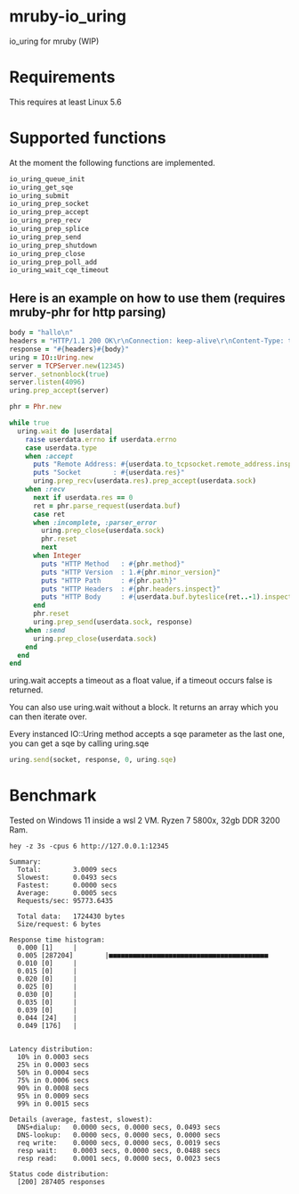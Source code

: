 # mruby-io_uring

io_uring for mruby (WIP)

Requirements
============
This requires at least Linux 5.6

Supported functions
===================

At the moment the following functions are implemented.
```c
io_uring_queue_init
io_uring_get_sqe
io_uring_submit
io_uring_prep_socket
io_uring_prep_accept
io_uring_prep_recv
io_uring_prep_splice
io_uring_prep_send
io_uring_prep_shutdown
io_uring_prep_close
io_uring_prep_poll_add
io_uring_wait_cqe_timeout
```

Here is an example on how to use them (requires mruby-phr for http parsing)
-------------------------------------
```ruby
body = "hallo\n"
headers = "HTTP/1.1 200 OK\r\nConnection: keep-alive\r\nContent-Type: text/plain\r\nContent-Length: #{body.bytesize}\r\n\r\n"
response = "#{headers}#{body}"
uring = IO::Uring.new
server = TCPServer.new(12345)
server._setnonblock(true)
server.listen(4096)
uring.prep_accept(server)

phr = Phr.new

while true
  uring.wait do |userdata|
    raise userdata.errno if userdata.errno
    case userdata.type
    when :accept
      puts "Remote Address: #{userdata.to_tcpsocket.remote_address.inspect}"
      puts "Socket        : #{userdata.res}"
      uring.prep_recv(userdata.res).prep_accept(userdata.sock)
    when :recv
      next if userdata.res == 0
      ret = phr.parse_request(userdata.buf)
      case ret
      when :incomplete, :parser_error
        uring.prep_close(userdata.sock)
        phr.reset
        next
      when Integer
        puts "HTTP Method   : #{phr.method}"
        puts "HTTP Version  : 1.#{phr.minor_version}"
        puts "HTTP Path     : #{phr.path}"
        puts "HTTP Headers  : #{phr.headers.inspect}"
        puts "HTTP Body     : #{userdata.buf.byteslice(ret..-1).inspect}"
      end
      phr.reset
      uring.prep_send(userdata.sock, response)
    when :send
      uring.prep_close(userdata.sock)
    end
  end
end
```

uring.wait accepts a timeout as a float value, if a timeout occurs false is returned.

You can also use uring.wait without a block.
It returns an array which you can then iterate over.

Every instanced IO::Uring method accepts a sqe parameter as the last one, you can get a sqe by calling uring.sqe
```ruby
uring.send(socket, response, 0, uring.sqe)
```

Benchmark
=========

Tested on Windows 11 inside a wsl 2 VM. Ryzen 7 5800x, 32gb DDR 3200 Ram.
```pre
hey -z 3s -cpus 6 http://127.0.0.1:12345

Summary:
  Total:        3.0009 secs
  Slowest:      0.0493 secs
  Fastest:      0.0000 secs
  Average:      0.0005 secs
  Requests/sec: 95773.6435

  Total data:   1724430 bytes
  Size/request: 6 bytes

Response time histogram:
  0.000 [1]     |
  0.005 [287204]        |■■■■■■■■■■■■■■■■■■■■■■■■■■■■■■■■■■■■■■■■
  0.010 [0]     |
  0.015 [0]     |
  0.020 [0]     |
  0.025 [0]     |
  0.030 [0]     |
  0.035 [0]     |
  0.039 [0]     |
  0.044 [24]    |
  0.049 [176]   |


Latency distribution:
  10% in 0.0003 secs
  25% in 0.0003 secs
  50% in 0.0004 secs
  75% in 0.0006 secs
  90% in 0.0008 secs
  95% in 0.0009 secs
  99% in 0.0015 secs

Details (average, fastest, slowest):
  DNS+dialup:   0.0000 secs, 0.0000 secs, 0.0493 secs
  DNS-lookup:   0.0000 secs, 0.0000 secs, 0.0000 secs
  req write:    0.0000 secs, 0.0000 secs, 0.0019 secs
  resp wait:    0.0003 secs, 0.0000 secs, 0.0488 secs
  resp read:    0.0001 secs, 0.0000 secs, 0.0023 secs

Status code distribution:
  [200] 287405 responses
```